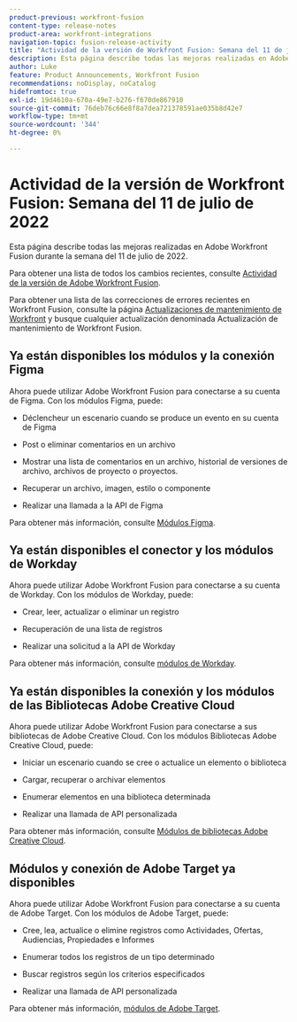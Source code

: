 ```yaml
---
product-previous: workfront-fusion
content-type: release-notes
product-area: workfront-integrations
navigation-topic: fusion-release-activity
title: "Actividad de la versión de Workfront Fusion: Semana del 11 de julio de 2022"
description: Esta página describe todas las mejoras realizadas en Adobe Workfront Fusion durante la semana del 11 de julio de 2022.
author: Luke
feature: Product Announcements, Workfront Fusion
recommendations: noDisplay, noCatalog
hidefromtoc: true
exl-id: 19d4610a-670a-49e7-b276-f670de867910
source-git-commit: 76deb76c66e8f8a7dea721378591ae035b8d42e7
workflow-type: tm+mt
source-wordcount: '344'
ht-degree: 0%

---
```


# Actividad de la versión de Workfront Fusion: Semana del 11 de julio de 2022

Esta página describe todas las mejoras realizadas en Adobe Workfront Fusion durante la semana del 11 de julio de 2022.

Para obtener una lista de todos los cambios recientes, consulte [Actividad de la versión de Adobe Workfront Fusion](../../../product-announcements/product-releases/fusion-release-activity/fusion-release-activity.md).

Para obtener una lista de las correcciones de errores recientes en Workfront Fusion, consulte la página [Actualizaciones de mantenimiento de Workfront](https://experienceleague.adobe.com/docs/workfront-known-issues/releases/current-updates.html) y busque cualquier actualización denominada Actualización de mantenimiento de Workfront Fusion.

## Ya están disponibles los módulos y la conexión Figma

Ahora puede utilizar Adobe Workfront Fusion para conectarse a su cuenta de Figma. Con los módulos Figma, puede:

* Déclencheur un escenario cuando se produce un evento en su cuenta de Figma

* Post o eliminar comentarios en un archivo

* Mostrar una lista de comentarios en un archivo, historial de versiones de archivo, archivos de proyecto o proyectos.

* Recuperar un archivo, imagen, estilo o componente

* Realizar una llamada a la API de Figma


Para obtener más información, consulte [Módulos Figma](../../../workfront-fusion/apps-and-their-modules/figma-modules.md).

## Ya están disponibles el conector y los módulos de Workday

Ahora puede utilizar Adobe Workfront Fusion para conectarse a su cuenta de Workday. Con los módulos de Workday, puede:

* Crear, leer, actualizar o eliminar un registro

* Recuperación de una lista de registros

* Realizar una solicitud a la API de Workday


Para obtener más información, consulte [módulos de Workday](../../../workfront-fusion/apps-and-their-modules/workday-modules.md).

## Ya están disponibles la conexión y los módulos de las Bibliotecas Adobe Creative Cloud

Ahora puede utilizar Adobe Workfront Fusion para conectarse a sus bibliotecas de Adobe Creative Cloud. Con los módulos Bibliotecas Adobe Creative Cloud, puede:

* Iniciar un escenario cuando se cree o actualice un elemento o biblioteca

* Cargar, recuperar o archivar elementos

* Enumerar elementos en una biblioteca determinada

* Realizar una llamada de API personalizada


Para obtener más información, consulte [Módulos de bibliotecas Adobe Creative Cloud](../../../workfront-fusion/apps-and-their-modules/creative-cloud-libraries-modules.md).

## Módulos y conexión de Adobe Target ya disponibles

Ahora puede utilizar Adobe Workfront Fusion para conectarse a su cuenta de Adobe Target. Con los módulos de Adobe Target, puede:

* Cree, lea, actualice o elimine registros como Actividades, Ofertas, Audiencias, Propiedades e Informes

* Enumerar todos los registros de un tipo determinado

* Buscar registros según los criterios especificados

* Realizar una llamada de API personalizada


Para obtener más información, [módulos de Adobe Target](../../../workfront-fusion/apps-and-their-modules/adobe-target-modules.md).
